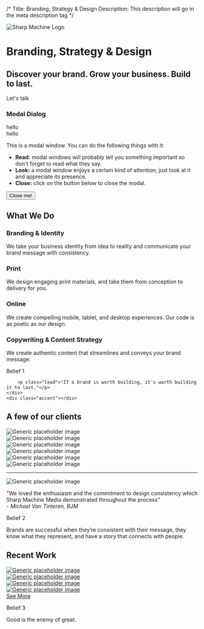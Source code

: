 /*
Title: Branding, Strategy &amp; Design
Description: This description will go in the meta description tag
*/

<div class="jumbotron text-center">
	<img src="themes/smm/img/full-logo-orange.png" alt="Sharp Machine Logo">
	<h1>Branding, Strategy <span class="ampersand">&amp;</span> Design</h1>
	<h2>Discover your brand.  Grow your business.  Build to last.</h2>
	<p>
		<a class="btn btn-primary btn-lg" role="button">Let's talk</a>
	</p>
</div>

<div class="md-modal md-effect-12" id="modal-1">
	<div class="md-content">
		<h3>Modal Dialog</h3>
		<div>
			<div class="row">
				<div class="col-md-6">
					hello
				</div>
				<div class="col-md-6">
					hello
				</div>
			</div>
			<p>This is a modal window. You can do the following things with it:</p>
			<ul>
				<li><strong>Read:</strong> modal windows will probably tell you something important so don't forget to read what they say.</li>
				<li><strong>Look:</strong> a modal window enjoys a certain kind of attention; just look at it and appreciate its presence.</li>
				<li><strong>Close:</strong> click on the button below to close the modal.</li>
			</ul>
			<button class="md-close">Close me!</button>
		</div>
	</div>
</div>  


<div class="container">
	<h2 class="headline text-center">What We Do</h2>
	<div class="row">
		<div class="col-sm-6 service">
			<div class="service-inner md-trigger" data-modal="modal-1">
				<div class="service-content">
					<h3>Branding <span class="ampersand">&amp;</span> Identity</h3>
					<p>We take your business identity from idea to reality and communicate your brand message with consistency.</p>
				</div>
			</div>
		</div>
		<div class="col-sm-6 service">
			<div class="service-inner md-trigger" data-modal="modal-1">
				<div class="service-content">
					<h3>Print</h3>
					<p>We design engaging print materials, and take them from conception to delivery for you.</p>
				</div>
			</div>
		</div>
		<div class="col-sm-6 service">
			<div class="service-inner md-trigger" data-modal="modal-1">
				<div class="service-content">
					<h3>Online</h3>
					<p>We create compelling mobile, tablet, and desktop experiences. Our code is as poetic as our design.</p>
				</div>
			</div>
		</div>
		<div class="col-sm-6 service">
			<div class="service-inner md-trigger" data-modal="modal-1">
				<div class="service-content">
					<h3>Copywriting <span class="ampersand">&amp;</span> Content Strategy</h3>
					<p>We create authentic content that streamlines and conveys your brand message.</p>
				</div>
			</div>
		</div>
	</div>
</div>
<div class="well well-lg">
	<div class="diamond"><div class="borderrr"><p>Belief <span>1</span></p></div></div>
	<div class="container">

		<p class="lead">"If a brand is worth building, it's worth building it to last."</p>
	</div>
	<div class="accent"></div>
</div>

<section class="cream">
	<div class="container">
		<h2 class="headline text-center">A few of our clients</h2>
		<div class="row">
			<div class="col-md-1 col-md-offset-1 col-sm-4 col-xs-6 client-logo">
				<img src="themes/smm/img/bia.png" class="featurette-image img-responsive" alt="Generic placeholder image">
			</div>
			<div class="col-md-1 col-md-offset-1 col-sm-4 col-xs-6 client-logo">
				<img src="themes/smm/img/fth.png" class="featurette-image img-responsive" alt="Generic placeholder image">
			</div>
			<div class="col-md-1 col-md-offset-1 col-sm-4 col-xs-6 client-logo">
				<img src="themes/smm/img/was.png" class="featurette-image img-responsive" alt="Generic placeholder image">
			</div>
			<div class="col-md-1 col-md-offset-1 col-sm-4 col-xs-6 client-logo">
				<img src="themes/smm/img/bjm.png" class="featurette-image img-responsive" alt="Generic placeholder image">
			</div>
			<div class="col-md-1 col-md-offset-1 col-sm-4 col-xs-6 client-logo">
				<img src="themes/smm/img/otb.png" class="featurette-image img-responsive" alt="Generic placeholder image">
			</div>
			<div class="col-md-1 col-md-offset-1 col-sm-4 col-xs-6 client-logo">
				<img src="themes/smm/img/dr.png" class="featurette-image img-responsive" alt="Generic placeholder image">
			</div>
		</div>
	</div>
	<hr>
	<div class="container">
		<div class="row client-testimonial">
			<div class="col-sm-2">
				<img src="themes/smm/img/jonathan.jpg" class="featurette-image img-thumbnail img-responsive img-circle" alt="Generic placeholder image">
			</div>
			<div class="col-sm-10">
				<p>"We loved the enthusiasm and the commitment to design consistency which Sharp Machine Media demonstrated throughout the process" <br> <cite>- Michael Van Tinteren, BJM</cite></p>
			</div>
		</div>
	</div>
</section>
<div class="well well-lg">
	<div class="diamond"><div class="borderrr"><p>Belief <span>2</span></p></div></div>
	<div class="container">
		<p class="lead">Brands are successful when they’re consistent with their message, they know what they represent, and have a story that connects with people.</p>
	</div>
	<div class="accent"></div>
</div>


<div class="container">
	<h2 class="headline text-center">Recent Work</h2>
	<div class="row">
		<div class="col-sm-6 work">
			<a href="#">
				<img src="themes/smm/img/uh-ss.jpg" class="featurette-image img-responsive" alt="Generic placeholder image">
			</a>
		</div>
		<div class="col-sm-6 work">
			<a href="#">
				<img src="themes/smm/img/pm-ss.jpg" class="featurette-image img-responsive" alt="Generic placeholder image">
			</a>
		</div>
		<div class="col-sm-6 work">
			<a href="#">
				<img src="themes/smm/img/otb-ss.jpg" class="featurette-image img-responsive" alt="Generic placeholder image">
			</a>
		</div>
		<div class="col-sm-6 work">
			<a href="#">
				<img src="themes/smm/img/cv-ss.jpg" class="featurette-image img-responsive" alt="Generic placeholder image">
			</a>
		</div>
	</div>
	<div class="text-center">
		<a href="#" class="btn btn-lg btn-success btn-lg">See More</a>
	</div>
	
</div>

<div class="well well-lg">
	<div class="diamond"><div class="borderrr"><p>Belief <span>3</span></p></div></div>
	<div class="container">
		<p class="lead">Good is the enemy of great.</p>
		<div class="accent"></div>
	</div>
</div>

<!-- the overlay element -->
<div class="md-overlay"></div>
